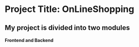 # Project Title: OnLineShopping
## My project is divided into two modules
#### Frontend and Backend
